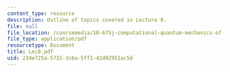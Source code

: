 ```yaml
---
content_type: resource
description: Outline of topics covered in Lecture 8.
file: null
file_location: /coursemedia/10-675j-computational-quantum-mechanics-of-molecular-and-extended-systems-fall-2004/234e725a57313c6a5ff142d92951ac5d_Lec8.pdf
file_type: application/pdf
resourcetype: Document
title: Lec8.pdf
uid: 234e725a-5731-3c6a-5ff1-42d92951ac5d
---
```

